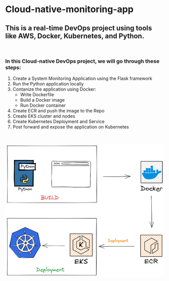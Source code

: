 # Cloud-native-monitoring-app

## This is a real-time DevOps project using tools like AWS, Docker, Kubernetes, and Python.

<br>


### In this Cloud-native DevOps project, we will go through these steps:

1. Create a System Monitoring Application using the Flask framework
2. Run the Python application locally
3. Contanize the application using Docker:
   -  Write Dockerfile
   -  Build a Docker image
   -  Run Docker container
5. Create ECR and push the image to the Repo
6. Create EKS cluster and nodes
7. Create Kubernetes Deployment and Service
8. Post forward and expose the application on Kubernetes
<br>


![project_diagram](diagram.png)
